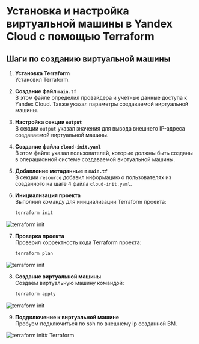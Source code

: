 # Установка и настройка виртуальной машины в Yandex Cloud с помощью Terraform

## Шаги по созданию виртуальной машины

1. **Установка Terraform**  
   Установил Terraform.

2. **Создание файл `main.tf`**  
   В этом файле определил провайдера и учетные данные доступа к Yandex Cloud. Также указал параметры создаваемой виртуальной машины.

3. **Настройка секции `output`**  
   В секции `output` указал значения для вывода внешнего IP-адреса создаваемой виртуальной машины.

4. **Создание файла `cloud-init.yaml`**  
   В этом файле указал пользователей, которые должны быть созданы в операционной системе создаваемой виртуальной машины.

5. **Добавление метаданные в `main.tf`**  
   В секции `resource` добавил информацию о пользователях из созданного на шаге 4 файла `cloud-init.yaml`.

6. **Инициализация проекта**  
   Выполнил команду для инициализации Terraform проекта:
   ```bash
   terraform init

![terraform init](tf_init.jpg)

7. **Проверка проекта**  
   Проверил корректность кода Terraform проекта:
   ```bash
   terraform plan
   
![terraform init](tf_plan.jpg)

8. **Создание виртуальной машины**  
   Создаем виртуальную машину командой:
   ```bash
   terraform apply
   
![terraform init](tf_apply.jpg)

9. **Поддключение к виртуальной машине**  
   Пробуем подключиться по ssh по внешнему ip созданной ВМ. 

![terraform init](ssh_connect.jpg)#   T e r r a f o r m  
 